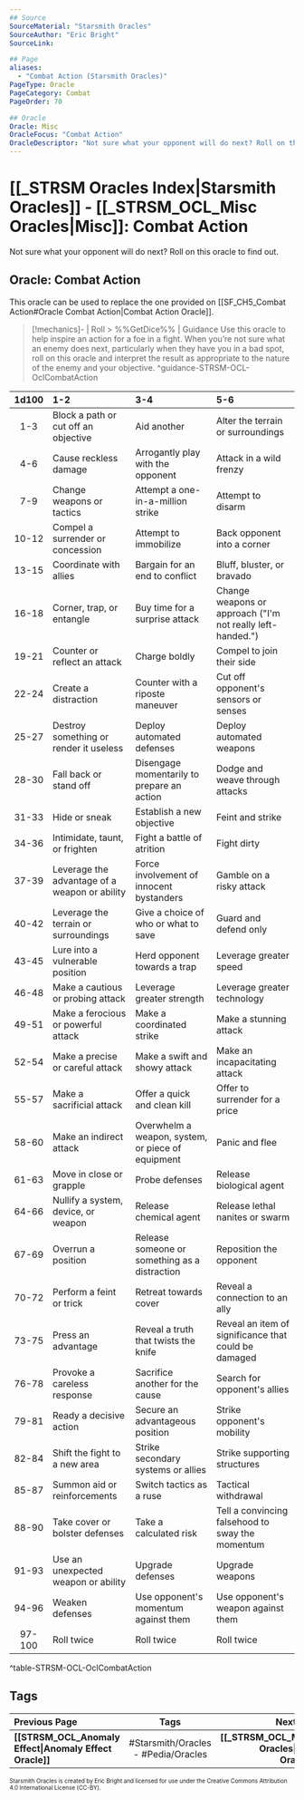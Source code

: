 ```yaml
---
## Source
SourceMaterial: "Starsmith Oracles"
SourceAuthor: "Eric Bright"
SourceLink: 

## Page
aliases:
  - "Combat Action (Starsmith Oracles)"
PageType: Oracle
PageCategory: Combat
PageOrder: 70

## Oracle
Oracle: Misc
OracleFocus: "Combat Action"
OracleDescriptor: "Not sure what your opponent will do next? Roll on this oracle to find out."
---
```

# [[_STRSM Oracles Index|Starsmith Oracles]] - [[_STRSM_OCL_Misc Oracles|Misc]]: Combat Action
Not sure what your opponent will do next? Roll on this oracle to find out.

## Oracle: Combat Action
This oracle can be used to replace the one provided on [[SF_CH5_Combat Action#Oracle Combat Action|Combat Action Oracle]].

> [!mechanics]- | Roll > %%GetDice%% | Guidance
> Use this oracle to help inspire an action for a foe in a fight. When you’re not sure what an enemy does next, particularly when they have you in a bad spot, roll on this oracle and interpret the result as appropriate to the nature of the enemy and your objective. ^guidance-STRSM-OCL-OclCombatAction

| 1d100 | 1-2 | 3-4 | 5-6 |
| :---: | :--- | :--- | :--- |
| 1-3 | Block a path or cut off an objective | Aid another | Alter the terrain or surroundings |
| 4-6 | Cause reckless damage | Arrogantly play with the opponent | Attack in a wild frenzy |
| 7-9 | Change weapons or tactics | Attempt a one-in-a-million strike | Attempt to disarm |
| 10-12 | Compel a surrender or concession | Attempt to immobilize | Back opponent into a corner |
| 13-15 | Coordinate with allies | Bargain for an end to conflict | Bluff, bluster, or bravado |
| 16-18 | Corner, trap, or entangle | Buy time for a surprise attack | Change weapons or approach (\"I'm not really left-handed.\") |
| 19-21 | Counter or reflect an attack | Charge boldly | Compel to join their side |
| 22-24 | Create a distraction | Counter with a riposte maneuver | Cut off opponent's sensors or senses |
| 25-27 | Destroy something or render it useless | Deploy automated defenses | Deploy automated weapons |
| 28-30 | Fall back or stand off | Disengage momentarily to prepare an action | Dodge and weave through attacks |
| 31-33 | Hide or sneak | Establish a new objective | Feint and strike |
| 34-36 | Intimidate, taunt, or frighten | Fight a battle of atrition | Fight dirty |
| 37-39 | Leverage the advantage of a weapon or ability | Force involvement of innocent bystanders | Gamble on a risky attack |
| 40-42 | Leverage the terrain or surroundings | Give a choice of who or what to save | Guard and defend only |
| 43-45 | Lure into a vulnerable position | Herd opponent towards a trap | Leverage greater speed |
| 46-48 | Make a cautious or probing attack | Leverage greater strength | Leverage greater technology |
| 49-51 | Make a ferocious or powerful attack | Make a coordinated strike | Make a stunning attack |
| 52-54 | Make a precise or careful attack | Make a swift and showy attack | Make an incapacitating attack |
| 55-57 | Make a sacrificial attack | Offer a quick and clean kill | Offer to surrender for a price |
| 58-60 | Make an indirect attack | Overwhelm a weapon, system, or piece of equipment | Panic and flee |
| 61-63 | Move in close or grapple | Probe defenses | Release biological agent |
| 64-66 | Nullify a system, device, or weapon | Release chemical agent | Release lethal nanites or swarm |
| 67-69 | Overrun a position | Release someone or something as a distraction | Reposition the opponent |
| 70-72 | Perform a feint or trick | Retreat towards cover | Reveal a connection to an ally |
| 73-75 | Press an advantage | Reveal a truth that twists the knife | Reveal an item of significance that could be damaged |
| 76-78 | Provoke a careless response | Sacrifice another for the cause | Search for opponent's allies |
| 79-81 | Ready a decisive action | Secure an advantageous position | Strike opponent's mobility |
| 82-84 | Shift the fight to a new area | Strike secondary systems or allies | Strike supporting structures |
| 85-87 | Summon aid or reinforcements | Switch tactics as a ruse | Tactical withdrawal |
| 88-90 | Take cover or bolster defenses | Take a calculated risk | Tell a convincing falsehood to sway the momentum |
| 91-93 | Use an unexpected weapon or ability | Upgrade defenses | Upgrade weapons |
| 94-96 | Weaken defenses | Use opponent's momentum against them | Use opponent's weapon against them |
| 97-100 | Roll twice | Roll twice | Roll twice |
^table-STRSM-OCL-OclCombatAction

## Tags
| Previous Page | Tags | Next Page | 
| :--- | :---: | ---: |
| **[[STRSM_OCL_Anomaly Effect\|Anomaly Effect Oracle]]** | #Starsmith/Oracles - #Pedia/Oracles | **[[_STRSM_OCL_Moves Oracles\|Move Oracles]]** |

<font size=-2>Starsmith Oracles is created by Eric Bright and licensed for use under the Creative Commons Attribution 4.0 International License (CC-BY).</font>